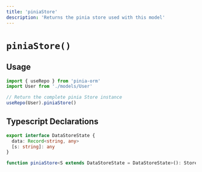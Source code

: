 ```yaml
---
title: 'piniaStore'
description: 'Returns the pinia store used with this model'
---
```


# `piniaStore()`

## Usage

````js
import { useRepo } from 'pinia-orm'
import User from './models/User'

// Return the complete pinia Store instance
useRepo(User).piniaStore()
````

## Typescript Declarations
````ts
export interface DataStoreState {
  data: Record<string, any>
  [s: string]: any
}

function piniaStore<S extends DataStoreState = DataStoreState>(): Store
````
